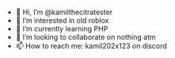 - 👋 Hi, I’m @kamilthecitratester
- 👀 I’m interested in old roblox
- 🌱 I’m currently learning PHP
- 💞️ I’m looking to collaborate on nothing atm
- 📫 How to reach me: kamil202x123 on discord
  

<!---
kamilthecitratester/kamilthecitratester is a ✨ special ✨ repository because its `README.md` (this file) appears on your GitHub profile.
You can click the Preview link to take a look at your changes.
--->
